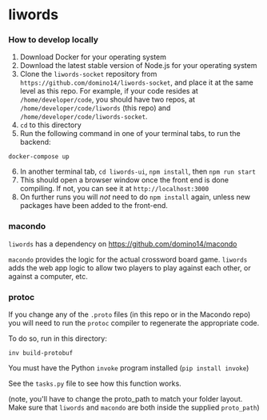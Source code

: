 # liwords

### How to develop locally

1. Download Docker for your operating system
2. Download the latest stable version of Node.js for your operating system
3. Clone the `liwords-socket` repository from `https://github.com/domino14/liwords-socket`, and place it at the same level as this repo. For example, if your code resides at `/home/developer/code`, you should have two repos, at `/home/developer/code/liwords` (this repo) and `/home/developer/code/liwords-socket`.
4. `cd` to this directory
5. Run the following command in one of your terminal tabs, to run the backend:

`docker-compose up`

6. In another terminal tab, `cd liwords-ui`, `npm install`, then `npm run start`
7. This should open a browser window once the front end is done compiling. If not, you can see it at `http://localhost:3000`
8. On further runs you will _not_ need to do `npm install` again, unless new packages have been added to the front-end.

### macondo

`liwords` has a dependency on https://github.com/domino14/macondo

`macondo` provides the logic for the actual crossword board game. `liwords` adds
the web app logic to allow two players to play against each other, or against
a computer, etc.

### protoc

If you change any of the `.proto` files (in this repo or in the Macondo repo) you will need to run the `protoc` compiler to regenerate the appropriate code.

To do so, run in this directory:

`inv build-protobuf`

You must have the Python `invoke` program installed (`pip install invoke`)

See the `tasks.py` file to see how this function works.

(note, you'll have to change the proto_path to match your folder layout. Make sure that `liwords` and `macondo` are both inside the supplied `proto_path`)
